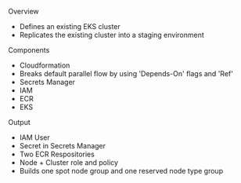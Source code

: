 Overview
- Defines an existing EKS cluster  
- Replicates the existing cluster into a staging environment  

Components
- Cloudformation  
- Breaks default parallel flow by using 'Depends-On' flags and 'Ref'  
- Secrets Manager  
- IAM  
- ECR  
- EKS 

Output
- IAM User  
- Secret in Secrets Manager  
- Two ECR Respositories  
- Node + Cluster role and policy  
- Builds one spot node group and one reserved node type group    

